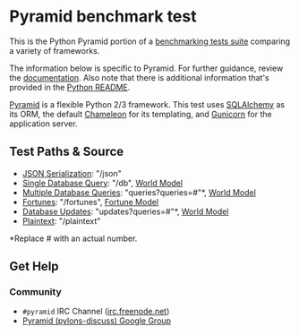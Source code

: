 # Pyramid benchmark test

This is the Python Pyramid portion of a [benchmarking tests suite](../../) 
comparing a variety of frameworks.

The information below is specific to Pyramid. For further guidance, 
review the [documentation](http://frameworkbenchmarks.readthedocs.org/en/latest/). 
Also note that there is additional information that's provided in 
the [Python README](../).

[Pyramid](http://www.pylonsproject.org/) is a flexible Python 2/3 framework.
This test uses [SQLAlchemy](http://www.sqlalchemy.org/) as its ORM, the default
[Chameleon](http://www.pylonsproject.org/) for its templating, and
[Gunicorn](https://github.com/benoitc/gunicorn) for the application server.

## Test Paths & Source

* [JSON Serialization](frameworkbenchmarks/tests.py): "/json"
* [Single Database Query](frameworkbenchmarks/tests.py): "/db", [World Model](frameworkbenchmarks/models.py)
* [Multiple Database Queries](frameworkbenchmarks/tests.py): "queries?queries=#"*, [World Model](frameworkbenchmarks/models.py)
* [Fortunes](frameworkbenchmarks/tests.py): "/fortunes", [Fortune Model](frameworkbenchmarks/models.py)
* [Database Updates](frameworkbenchmarks/tests.py): "updates?queries=#"*, [World Model](frameworkbenchmarks/models.py)
* [Plaintext](frameworkbenchmarks/tests.py): "/plaintext"

*Replace # with an actual number.

## Get Help

### Community

* `#pyramid` IRC Channel ([irc.freenode.net](https://freenode.net/))
* [Pyramid (pylons-discuss) Google Group](https://groups.google.com/forum/#!forum/pylons-discuss)
